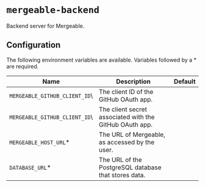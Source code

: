 # `mergeable-backend`

Backend server for Mergeable.

## Configuration

The following environment variables are available.
Variables followed by a \* are required.

| Name                           | Description                                             | Default |
| ------------------------------ | ------------------------------------------------------- | ------- |
| `MERGEABLE_GITHUB_CLIENT_ID`\  | The client ID of the GitHub OAuth app.                  |         |
| `MERGEABLE_GITHUB_CLIENT_ID`\  | The client secret associated with the GitHub OAuth app. |         |
| `MERGEABLE_HOST_URL`\*         | The URL of Mergeable, as accessed by the user.          |         |
| `DATABASE_URL`\*               | The URL of the PostgreSQL database that stores data.    |         |
